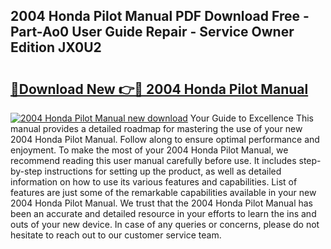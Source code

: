 ## 2004 Honda Pilot Manual PDF Download Free - Part-Ao0 User Guide Repair - Service Owner Edition JX0U2

# <h2><a href="http://bc22990.oget.top/?id=2004+Honda+Pilot+Manual">🔗Download New 👉🔴 2004 Honda Pilot Manual</a></h2>

[![2004 Honda Pilot Manual new download](https://i.imgur.com/5g1atiW.png)](http://bc22990.oget.top/?id=2004+Honda+Pilot+Manual)
Your Guide to Excellence This manual provides a detailed roadmap for mastering the use of your new 2004 Honda Pilot Manual. Follow along to ensure optimal performance and enjoyment. To make the most of your 2004 Honda Pilot Manual, we recommend reading this user manual carefully before use. It includes step-by-step instructions for setting up the product, as well as detailed information on how to use its various features and capabilities. List of features are just some of the remarkable capabilities available in your new 2004 Honda Pilot Manual. We trust that the 2004 Honda Pilot Manual has been an accurate and detailed resource in your efforts to learn the ins and outs of your new device. In case of any queries or concerns, please do not hesitate to reach out to our customer service team.
